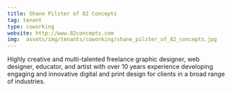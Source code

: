 ```yaml
---
title: Shane Pilster of 82 Concepts
tag: tenant
type: coworking
website: http://www.82concepts.com
img:  assets/img/tenants/coworking/shane_pilster_of_82_concepts.jpg
---
```


Highly creative and multi-talented freelance graphic designer, web designer, educator, and artist with over 10 years experience developing engaging and innovative digital and print design for clients in a broad range of industries.

